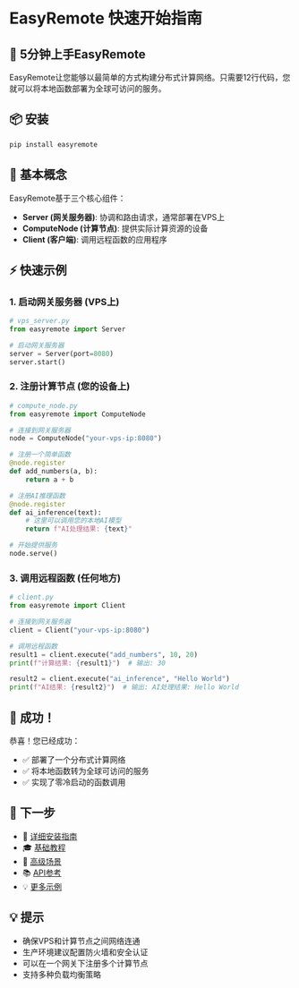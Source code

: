 # EasyRemote 快速开始指南

## 🚀 5分钟上手EasyRemote

EasyRemote让您能够以最简单的方式构建分布式计算网络。只需要12行代码，您就可以将本地函数部署为全球可访问的服务。

## 📦 安装

```bash
pip install easyremote
```

## 🎯 基本概念

EasyRemote基于三个核心组件：

- **Server (网关服务器)**: 协调和路由请求，通常部署在VPS上
- **ComputeNode (计算节点)**: 提供实际计算资源的设备
- **Client (客户端)**: 调用远程函数的应用程序

## ⚡ 快速示例

### 1. 启动网关服务器 (VPS上)

```python
# vps_server.py
from easyremote import Server

# 启动网关服务器
server = Server(port=8080)
server.start()
```

### 2. 注册计算节点 (您的设备上)

```python
# compute_node.py
from easyremote import ComputeNode

# 连接到网关服务器
node = ComputeNode("your-vps-ip:8080")

# 注册一个简单函数
@node.register
def add_numbers(a, b):
    return a + b

# 注册AI推理函数
@node.register
def ai_inference(text):
    # 这里可以调用您的本地AI模型
    return f"AI处理结果: {text}"

# 开始提供服务
node.serve()
```

### 3. 调用远程函数 (任何地方)

```python
# client.py
from easyremote import Client

# 连接到网关服务器
client = Client("your-vps-ip:8080")

# 调用远程函数
result1 = client.execute("add_numbers", 10, 20)
print(f"计算结果: {result1}")  # 输出: 30

result2 = client.execute("ai_inference", "Hello World")
print(f"AI结果: {result2}")  # 输出: AI处理结果: Hello World
```

## 🎉 成功！

恭喜！您已经成功：
- ✅ 部署了一个分布式计算网络
- ✅ 将本地函数转为全球可访问的服务
- ✅ 实现了零冷启动的函数调用

## 🔗 下一步

- 📖 [详细安装指南](installation.md)
- 🎓 [基础教程](../tutorials/basic-usage.md)
- 🚀 [高级场景](../tutorials/advanced-scenarios.md)
- 📚 [API参考](api-reference.md)
- 💡 [更多示例](examples.md)

## 💡 提示

- 确保VPS和计算节点之间网络连通
- 生产环境建议配置防火墙和安全认证
- 可以在一个网关下注册多个计算节点
- 支持多种负载均衡策略 